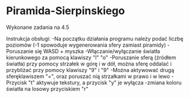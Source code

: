 # Piramida-Sierpinskiego
Wykonane zadania na 4.5

Instrukcja obsługi:
-Na początku działania programu należy podać liczbę poziomów (-1 spowoduje wygenerowania sfery zamiast piramidy)
-Poruszanie się WASD + myszka
-Włączanie/wyłączanie światła kierunkowego za pomocą klawiszy "l" "o"
-Poruszanie sferą (źródłem światła) przy pomocy strzałek w górę i w dół, można sferę oddalać i przybliżać przy pomocy klawiszy "9" i "9"
-Można aktywować drugą sferęklawiszem "=", oraz poruszać nią strzałkami w prawo i w lewo
-Przycisk "t" aktywuje tekstury, a przycisk "y" je wyłącza
-zmiana koloru światła na losowy przyciskiem "r" 
